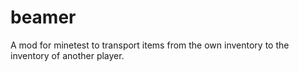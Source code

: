 # beamer
A mod for minetest to transport items from the own inventory to the inventory of another player.
